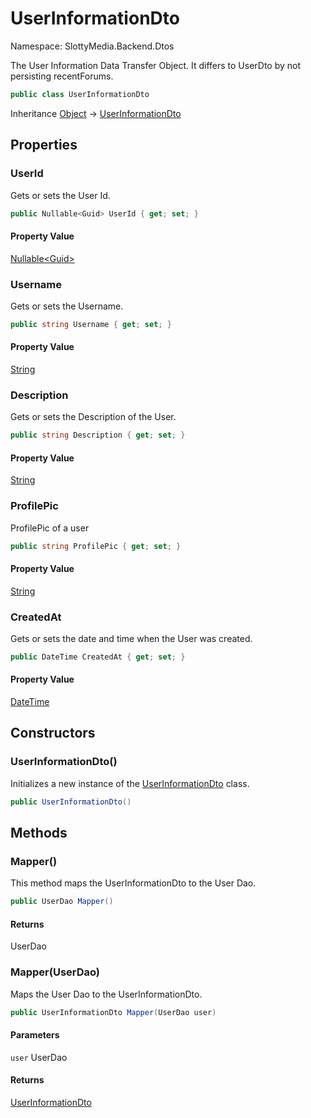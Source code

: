 # UserInformationDto

Namespace: SlottyMedia.Backend.Dtos

The User Information Data Transfer Object. It differs to UserDto by not persisting recentForums.

```csharp
public class UserInformationDto
```

Inheritance [Object](https://docs.microsoft.com/en-us/dotnet/api/system.object) → [UserInformationDto](./slottymedia.backend.dtos.userinformationdto.md)

## Properties

### **UserId**

Gets or sets the User Id.

```csharp
public Nullable<Guid> UserId { get; set; }
```

#### Property Value

[Nullable&lt;Guid&gt;](https://docs.microsoft.com/en-us/dotnet/api/system.nullable-1)<br>

### **Username**

Gets or sets the Username.

```csharp
public string Username { get; set; }
```

#### Property Value

[String](https://docs.microsoft.com/en-us/dotnet/api/system.string)<br>

### **Description**

Gets or sets the Description of the User.

```csharp
public string Description { get; set; }
```

#### Property Value

[String](https://docs.microsoft.com/en-us/dotnet/api/system.string)<br>

### **ProfilePic**

ProfilePic of a user

```csharp
public string ProfilePic { get; set; }
```

#### Property Value

[String](https://docs.microsoft.com/en-us/dotnet/api/system.string)<br>

### **CreatedAt**

Gets or sets the date and time when the User was created.

```csharp
public DateTime CreatedAt { get; set; }
```

#### Property Value

[DateTime](https://docs.microsoft.com/en-us/dotnet/api/system.datetime)<br>

## Constructors

### **UserInformationDto()**

Initializes a new instance of the [UserInformationDto](./slottymedia.backend.dtos.userinformationdto.md) class.

```csharp
public UserInformationDto()
```

## Methods

### **Mapper()**

This method maps the UserInformationDto to the User Dao.

```csharp
public UserDao Mapper()
```

#### Returns

UserDao<br>

### **Mapper(UserDao)**

Maps the User Dao to the UserInformationDto.

```csharp
public UserInformationDto Mapper(UserDao user)
```

#### Parameters

`user` UserDao<br>

#### Returns

[UserInformationDto](./slottymedia.backend.dtos.userinformationdto.md)<br>
